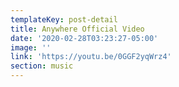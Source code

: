 ```yaml
---
templateKey: post-detail
title: Anywhere Official Video
date: '2020-02-28T03:23:27-05:00'
image: ''
link: 'https://youtu.be/0GGF2yqWrz4'
section: music
---
```


